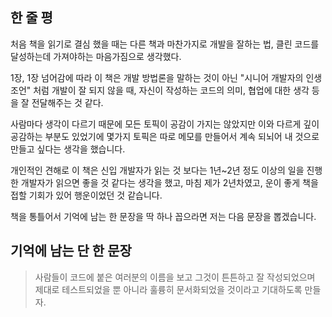 ## 한 줄 평
처음 책을 읽기로 결심 했을 때는 다른 책과 마찬가지로 개발을 잘하는 법, 클린 코드를 달성하는데 가져야하는 마음가짐으로 생각했다.

1장, 1장 넘어감에 따라 이 책은 개발 방법론을 말하는 것이 아닌 "시니어 개발자의 인생 조언" 처럼 개발이 잘 되지 않을 때, 자신이 작성하는 코드의 의미, 협업에 대한 생각 등을 잘 전달해주는 것 같다.

사람마다 생각이 다르기 때문에 모든 토픽이 공감이 가지는 않았지만 이와 다르게 깊이 공감하는 부분도 있었기에 몇가지 토픽은 따로 메모를 만들어서 계속 되뇌어 내 것으로 만들고 싶다는 생각을 했습니다.

개인적인 견해로 이 책은 신입 개발자가 읽는 것 보다는 1년~2년 정도 이상의 일을 진행한 개발자가 읽으면 좋을 것 같다는 생각을 했고, 마침 제가 2년차였고, 운이 좋게 책을 접할 기회가 있어 행운이었던 것 같습니다.

책을 통틀어서 기억에 남는 한 문장을 딱 하나 꼽으라면 저는 다음 문장을 뽑겠습니다.
## 기억에 남는 단 한 문장
> 사람들이 코드에 붙은 여러분의 이름을 보고 그것이 튼튼하고 잘 작성되었으며 제대로 테스트되었을 뿐 아니라 훌륭히 문서화되었을 것이라고 기대하도록 만들자.

